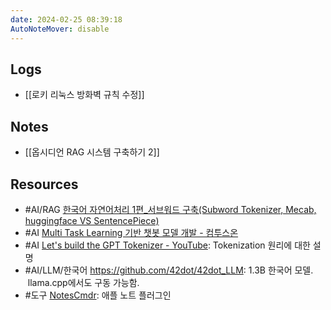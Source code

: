 ```yaml
---
date: 2024-02-25 08:39:18
AutoNoteMover: disable
---
```


## Logs
- [[로키 리눅스 방화벽 규칙 수정]]

## Notes
- [[옵시디언 RAG 시스템 구축하기 2]]

## Resources
- #AI/RAG [한국어 자연어처리 1편_서브워드 구축(Subword Tokenizer, Mecab,  huggingface VS SentencePiece)](https://keep-steady.tistory.com/37)
- #AI [Multi Task Learning 기반 챗봇 모델 개발 - 컴투스온](https://on.com2us.com/tech/multi-task-learning-%EA%B8%B0%EB%B0%98-%EC%B1%97%EB%B4%87-%EB%AA%A8%EB%8D%B8-%EA%B0%9C%EB%B0%9C)
- #AI [Let's build the GPT Tokenizer - YouTube](https://www.youtube.com/watch?v=zduSFxRajkE): Tokenization 원리에 대한 설명
- #AI/LLM/한국어 https://github.com/42dot/42dot_LLM: 1.3B 한국어 모델.  llama.cpp에서도 구동 가능함.
- #도구 [NotesCmdr](https://smallest.app/notescmdr/): 애플 노트 플러그인





